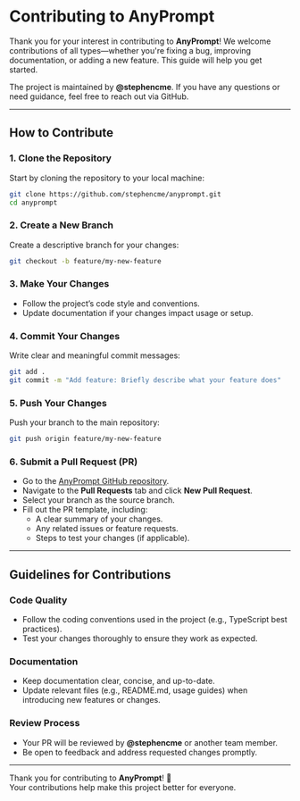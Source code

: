 # Contributing to AnyPrompt

Thank you for your interest in contributing to **AnyPrompt**! We welcome contributions of all types—whether you're fixing a bug, improving documentation, or adding a new feature. This guide will help you get started.

The project is maintained by **@stephencme**. If you have any questions or need guidance, feel free to reach out via GitHub.

---

## How to Contribute

### 1. Clone the Repository

Start by cloning the repository to your local machine:

```bash
git clone https://github.com/stephencme/anyprompt.git
cd anyprompt
```

### 2. Create a New Branch

Create a descriptive branch for your changes:

```bash
git checkout -b feature/my-new-feature
```

### 3. Make Your Changes

- Follow the project’s code style and conventions.
- Update documentation if your changes impact usage or setup.

### 4. Commit Your Changes

Write clear and meaningful commit messages:

```bash
git add .
git commit -m "Add feature: Briefly describe what your feature does"
```

### 5. Push Your Changes

Push your branch to the main repository:

```bash
git push origin feature/my-new-feature
```

### 6. Submit a Pull Request (PR)

- Go to the [AnyPrompt GitHub repository](https://github.com/stephencme/anyprompt).
- Navigate to the **Pull Requests** tab and click **New Pull Request**.
- Select your branch as the source branch.
- Fill out the PR template, including:
  - A clear summary of your changes.
  - Any related issues or feature requests.
  - Steps to test your changes (if applicable).

---

## Guidelines for Contributions

### Code Quality

- Follow the coding conventions used in the project (e.g., TypeScript best practices).
- Test your changes thoroughly to ensure they work as expected.

### Documentation

- Keep documentation clear, concise, and up-to-date.
- Update relevant files (e.g., README.md, usage guides) when introducing new features or changes.

### Review Process

- Your PR will be reviewed by **@stephencme** or another team member.
- Be open to feedback and address requested changes promptly.

---

Thank you for contributing to **AnyPrompt**! 🎉  
Your contributions help make this project better for everyone.
